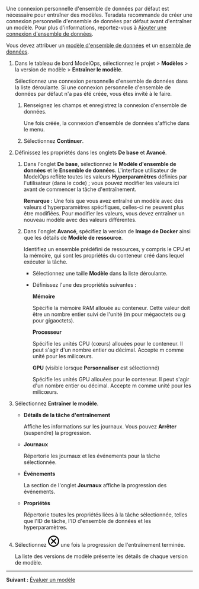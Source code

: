 Une connexion personnelle d'ensemble de données par défaut est nécessaire pour entraîner des modèles. Teradata recommande de créer une connexion personnelle d'ensemble de données par défaut avant d'entraîner un modèle. Pour plus d'informations, reportez-vous à [Ajouter une connexion d'ensemble de données](vpe1725389258480.md).

Vous devez attribuer un [modèle d'ensemble de données](frd1725409311264.md) et un [ensemble de données](xfu1732652871944.md).

1.  Dans le tableau de bord ModelOps, sélectionnez le projet \> **Modèles** \> la version de modèle \> **Entraîner le modèle**.

    Sélectionnez une connexion personnelle d'ensemble de données dans la liste déroulante. Si une connexion personnelle d'ensemble de données par défaut n'a pas été créée, vous êtes invité à le faire.

    1.  Renseignez les champs et enregistrez la connexion d'ensemble de données.

        Une fois créée, la connexion d'ensemble de données s'affiche dans le menu.

    2.  Sélectionnez **Continuer**.

2.  Définissez les propriétés dans les onglets **De base** et **Avancé**.

    1.  Dans l'onglet **De base**, sélectionnez le **Modèle d'ensemble de données** et le **Ensemble de données**. L'interface utilisateur de ModelOps reflète toutes les valeurs **Hyperparamètres** définies par l'utilisateur (dans le code) ; vous pouvez modifier les valeurs ici avant de commencer la tâche d'entraînement.

        **Remarque :** Une fois que vous avez entraîné un modèle avec des valeurs d'hyperparamètres spécifiques, celles-ci ne peuvent plus être modifiées. Pour modifier les valeurs, vous devez entraîner un nouveau modèle avec des valeurs différentes.

    2.  Dans l'onglet **Avancé**, spécifiez la version de **Image de Docker** ainsi que les détails de **Modèle de ressource**.

        Identifiez un ensemble prédéfini de ressources, y compris le CPU et la mémoire, qui sont les propriétés du conteneur créé dans lequel exécuter la tâche.

        -   Sélectionnez une taille **Modèle** dans la liste déroulante.

        -   Définissez l'une des propriétés suivantes :

            **Mémoire**

            Spécifie la mémoire RAM allouée au conteneur. Cette valeur doit être un nombre entier suivi de l'unité (m pour mégaoctets ou g pour gigaoctets).

            **Processeur**

            Spécifie les unités CPU (cœurs) allouées pour le conteneur. Il peut s'agir d'un nombre entier ou décimal. Accepte m comme unité pour les milicœurs.

            **GPU** (visible lorsque **Personnaliser** est sélectionné)

            Spécifie les unités GPU allouées pour le conteneur. Il peut s'agir d'un nombre entier ou décimal. Accepte m comme unité pour les milicœurs.

3.  Sélectionnez **Entraîner le modèle**.

    -   **Détails de la tâche d'entraînement**

        Affiche les informations sur les journaux. Vous pouvez **Arrêter** (suspendre) la progression.

    -   **Journaux**

        Répertorie les journaux et les événements pour la tâche sélectionnée.

    -   **Événements**

        La section de l'onglet **Journaux** affiche la progression des événements.

    -   **Propriétés**

        Répertorie toutes les propriétés liées à la tâche sélectionnée, telles que l'ID de tâche, l'ID d'ensemble de données et les hyperparamètres.

4.  Sélectionnez ![Close icon](Images/teg1680569591203.svg) une fois la progression de l'entraînement terminée.

    La liste des versions de modèle présente les détails de chaque version de modèle.

------------------------------------------------------------------------

**Suivant :** [Évaluer un modèle](wzw1732650597340.md)
